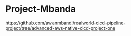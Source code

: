 # Project-Mbanda
https://github.com/awanmbandi/realworld-cicd-pipeline-project/tree/advanced-aws-native-cicd-project-one
